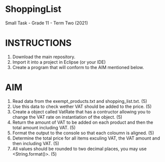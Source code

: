 # ShoppingList
Small Task - Grade 11 - Term Two (2021)

# INSTRUCTIONS

1) Download the main repository.
2) Import it into a project in Eclipse (or your IDE)
3) Create a program that will conform to the AIM mentioned below.

# AIM

1) Read data from the exempt_products.txt and shopping_list.txt.                                                            (5)
2) Use this data to check wether VAT should be added to the price.                                                          (5)
3) Create a object called VatRate that has a contructor allowing you to change the VAT rate on instantiation of the object. (5)
4) Return the amount of VAT to be added on each product and then the total amount including VAT.                            (5)
5) Format the output to the console so that each coloumn is aligned.                                                        (5) 
6) Determine the total price for all items exculing VAT, the VAT amount and then including VAT.                             (5)
7) All values should be rounded to two decimal places, you may use <String.format()>.                                       (5)
